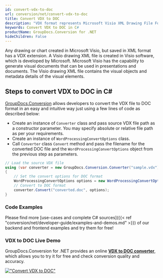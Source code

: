 ```yaml
---
id: convert-vdx-to-doc
url: conversion/net/convert-vdx-to-doc
title: Convert VDX to DOC
description: "VDX format represents Microsoft Visio XML Drawing File Format with .vdx extension. Learn how to convert VDX to DOC file programmatically in C# language using GroupDocs.Conversion for .NET library."
keywords: Convert VDX to DOC in C#
productName: GroupDocs.Conversion for .NET
hideChildren: False
---
```


Any drawing or chart created in Microsoft Visio, but saved in XML format has a VDX extension. A Visio drawing XML file is created in Visio software, which is developed by Microsoft. Microsoft Visio has the capability to generate visual documents that can be used in presentations and documents. The Visio drawing XML file contains the visual objects and metadata details of the visual elements.

## Steps to convert VDX to DOC in C#

[GroupDocs.Conversion](https://products.groupdocs.com/conversion/net) allows developers to convert the VDX file to DOC format in an easy and intuitive way just using a few lines of code as described below:

* Create an instance of `Converter` class and pass source VDX file path as a constructor parameter. You may specify absolute or relative file path as per your requirements. 
* Create an instance of `WordProcessingConvertOptions` class.
* Call `Converter` class `Convert` method and pass the filename for the converted DOC file and the `WordProcessingConvertOptions` object from the previous step as parameters.

```csharp
// Load the source VDX file
using (var converter = new GroupDocs.Conversion.Converter("sample.vdx"))
{
    // Set the convert options for DOC format
    WordProcessingConvertOptions options = new WordProcessingConvertOptions();
    // Convert to DOC format
    converter.Convert("converted.doc", options);
}
```

### Code Examples

Please find more [use-cases and complete C# sources]({{< ref "conversion/net/developer-guide/examples-and-demos.md" >}}) of our backend and frontend examples and try them for free!

### VDX to DOC Live Demo

GroupDocs.Conversion for .NET provides an online [**VDX to DOC converter**](https://products.groupdocs.app/conversion/vdx-to-doc), which allows you to try it for free and check conversion quality and accuracy.

[!["Convert VDX to DOC"](conversion/net/images/convert-vdx-to-doc.png)](https://products.groupdocs.app/conversion/vdx-to-doc)